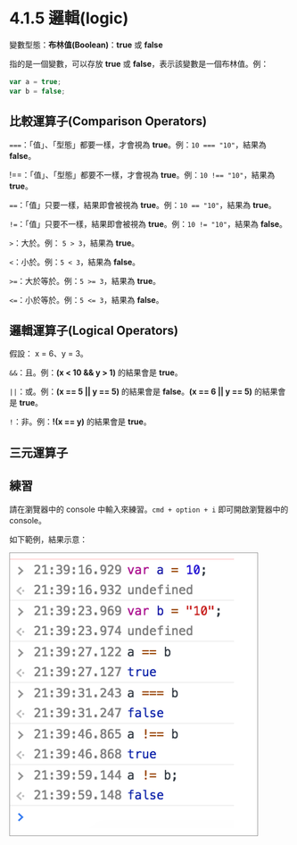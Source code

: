 # 4.1.5 邏輯\(logic\)

變數型態：**布林值\(Boolean\)**：**true** 或 **false**

指的是一個變數，可以存放 **true** 或 **false**，表示該變數是一個布林值。例：

```js
var a = true;
var b = false;
```

## 比較運算子\(Comparison Operators\)

`===`：「值」、「型態」都要一樣，才會視為 **true**。例：`10 === "10"`，結果為 **false**。

!==：「值」、「型態」都要不一樣，才會視為 **true**。例：`10 !== "10"`，結果為 **true**。

`==`：「值」只要一樣，結果即會被視為 **true**。例：`10 == "10"`，結果為 **true**。

`!=`：「值」只要不一樣，結果即會被視為 **true**。例：`10 != "10"`，結果為 **false**。

`>`：大於。例： `5 > 3`，結果為 **true**。

`<`：小於。例：`5 < 3`，結果為 **false**。

`>=`：大於等於。例：`5 >= 3`，結果為 **true**。

`<=`：小於等於。例：`5 <= 3`，結果為 **false**。

## 邏輯運算子\(Logical Operators\)

假設： x = 6、y = 3。

`&&`：且。例：**\(x &lt; 10 && y &gt; 1\)** 的結果會是 **true**。

`||`：或。例：**\(x == 5 \|\| y == 5\)** 的結果會是 **false**。**\(x == 6 \|\| y == 5\)** 的結果會是 **true**。

`!`：非。例：**!\(x == y\)** 的結果會是 **true**。

## 三元運算子

## 練習

請在瀏覽器中的 console 中輸入來練習。`cmd + option + i` 即可開啟瀏覽器中的 console。

如下範例，結果示意：

![](/assets/logic_boolean.png)

